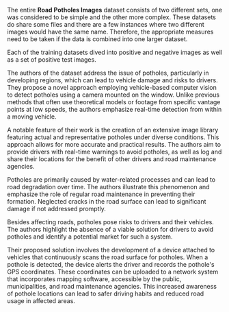 The entire **Road Potholes Images** dataset consists of two different sets, one was considered to be simple and the other more complex. These datasets do share some files and there are a few instances where two different images would have the same name. Therefore, the appropriate measures need to be taken if the data is combined into one larger dataset.

Each of the training datasets dived into positive and negative images as well as a set of positive test images.

The authors of the dataset address the issue of potholes, particularly in developing regions, which can lead to vehicle damage and risks to drivers. They propose a novel approach employing vehicle-based computer vision to detect potholes using a camera mounted on the window. Unlike previous methods that often use theoretical models or footage from specific vantage points at low speeds, the authors emphasize real-time detection from within a moving vehicle.

A notable feature of their work is the creation of an extensive image library featuring actual and representative potholes under diverse conditions. This approach allows for more accurate and practical results. The authors aim to provide drivers with real-time warnings to avoid potholes, as well as log and share their locations for the benefit of other drivers and road maintenance agencies.

Potholes are primarily caused by water-related processes and can lead to road degradation over time. The authors illustrate this phenomenon and emphasize the role of regular road maintenance in preventing their formation. Neglected cracks in the road surface can lead to significant damage if not addressed promptly.

Besides affecting roads, potholes pose risks to drivers and their vehicles. The authors highlight the absence of a viable solution for drivers to avoid potholes and identify a potential market for such a system.

Their proposed solution involves the development of a device attached to vehicles that continuously scans the road surface for potholes. When a pothole is detected, the device alerts the driver and records the pothole's GPS coordinates. These coordinates can be uploaded to a network system that incorporates mapping software, accessible by the public, municipalities, and road maintenance agencies. This increased awareness of pothole locations can lead to safer driving habits and reduced road usage in affected areas.
